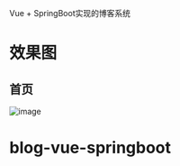 
Vue + SpringBoot实现的博客系统

# 效果图

## 首页

![image](https://github.com/shimh-develop/blog-vue-springboot/document/index.png)

# blog-vue-springboot
